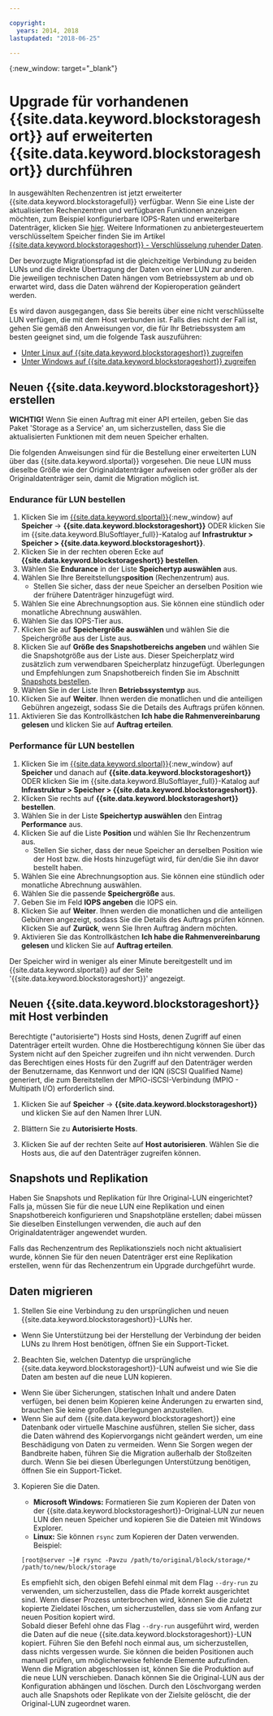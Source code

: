 ```yaml
---

copyright:
  years: 2014, 2018
lastupdated: "2018-06-25"

---
```

{:new_window: target="_blank"}

# Upgrade für vorhandenen {{site.data.keyword.blockstorageshort}} auf erweiterten {{site.data.keyword.blockstorageshort}} durchführen

In ausgewählten Rechenzentren ist jetzt erweiterter {{site.data.keyword.blockstoragefull}} verfügbar. Wenn Sie eine Liste der aktualisierten Rechenzentren und verfügbaren Funktionen anzeigen möchten, zum Beispiel konfigurierbare IOPS-Raten und erweiterbare Datenträger, klicken Sie [hier](new-ibm-block-and-file-storage-location-and-features.html). Weitere Informationen zu anbietergesteuertem verschlüsseltem Speicher finden Sie im Artikel [{{site.data.keyword.blockstorageshort}} - Verschlüsselung ruhender Daten](block-file-storage-encryption-rest.html).

Der bevorzugte Migrationspfad ist die gleichzeitige Verbindung zu beiden LUNs und die direkte Übertragung der Daten von einer LUN zur anderen. Die jeweiligen technischen Daten hängen vom Betriebssystem ab und ob erwartet wird, dass die Daten während der Kopieroperation geändert werden. 

Es wird davon ausgegangen, dass Sie bereits über eine nicht verschlüsselte LUN verfügen, die mit dem Host verbunden ist. Falls dies nicht der Fall ist, gehen Sie gemäß den Anweisungen vor, die für Ihr Betriebssystem am besten geeignet sind, um die folgende Task auszuführen:

- [Unter Linux auf {{site.data.keyword.blockstorageshort}} zugreifen](accessing_block_storage_linux.html)
- [Unter Windows auf {{site.data.keyword.blockstorageshort}} zugreifen](accessing-block-storage-windows.html)

 
## Neuen {{site.data.keyword.blockstorageshort}} erstellen

**WICHTIG!** Wenn Sie einen Auftrag mit einer API erteilen, geben Sie das Paket 'Storage as a Service' an, um sicherzustellen, dass Sie die aktualisierten Funktionen mit dem neuen Speicher erhalten.

Die folgenden Anweisungen sind für die Bestellung einer erweiterten LUN über das {{site.data.keyword.slportal}} vorgesehen. Die neue LUN muss dieselbe Größe wie der Originaldatenträger aufweisen oder größer als der Originaldatenträger sein, damit die Migration möglich ist.

### Endurance für LUN bestellen

1. Klicken Sie im [{{site.data.keyword.slportal}}](https://control.softlayer.com/){:new_window} auf **Speicher** -> **{{site.data.keyword.blockstorageshort}}** ODER klicken Sie im {{site.data.keyword.BluSoftlayer_full}}-Katalog auf **Infrastruktur > Speicher > {{site.data.keyword.blockstorageshort}}**.
2. Klicken Sie in der rechten oberen Ecke auf **{{site.data.keyword.blockstorageshort}} bestellen**.
3. Wählen Sie **Endurance** in der Liste **Speichertyp auswählen** aus.
4. Wählen Sie Ihre Bereitstellungs**position** (Rechenzentrum) aus.
   - Stellen Sie sicher, dass der neue Speicher an derselben Position wie der frühere Datenträger hinzugefügt wird.
5. Wählen Sie eine Abrechnungsoption aus. Sie können eine stündlich oder monatliche Abrechnung auswählen.
6. Wählen Sie das IOPS-Tier aus.
7. Klicken Sie auf **Speichergröße auswählen** und wählen Sie die Speichergröße aus der Liste aus.
8. Klicken Sie auf **Größe des Snapshotbereichs angeben** und wählen Sie die Snapshotgröße aus der Liste aus. Dieser Speicherplatz wird zusätzlich zum verwendbaren Speicherplatz hinzugefügt. Überlegungen und Empfehlungen zum Snapshotbereich finden Sie im Abschnitt [Snapshots bestellen](ordering-snapshots.html).
9. Wählen Sie in der Liste Ihren **Betriebssystemtyp** aus.
10. Klicken Sie auf **Weiter**. Ihnen werden die monatlichen und die anteiligen Gebühren angezeigt, sodass Sie die Details des Auftrags prüfen können.
11. Aktivieren Sie das Kontrollkästchen **Ich habe die Rahmenvereinbarung gelesen** und klicken Sie auf **Auftrag erteilen**.

### Performance für LUN bestellen

1. Klicken Sie im [{{site.data.keyword.slportal}}](https://control.softlayer.com/){:new_window} auf **Speicher** und danach auf **{{site.data.keyword.blockstorageshort}}** ODER klicken Sie im {{site.data.keyword.BluSoftlayer_full}}-Katalog auf **Infrastruktur > Speicher > {{site.data.keyword.blockstorageshort}}**.
2. Klicken Sie rechts auf **{{site.data.keyword.blockstorageshort}} bestellen**.
3. Wählen Sie in der Liste **Speichertyp auswählen** den Eintrag **Performance** aus.
4. Klicken Sie auf die Liste **Position** und wählen Sie Ihr Rechenzentrum aus.
   - Stellen Sie sicher, dass der neue Speicher an derselben Position wie der Host bzw. die Hosts hinzugefügt wird, für den/die Sie ihn davor bestellt haben.
5. Wählen Sie eine Abrechnungsoption aus. Sie können eine stündlich oder monatliche Abrechnung auswählen.
6. Wählen Sie die passende **Speichergröße** aus.
7. Geben Sie im Feld **IOPS angeben** die IOPS ein.
8. Klicken Sie auf **Weiter**. Ihnen werden die monatlichen und die anteiligen Gebühren angezeigt, sodass Sie die Details des Auftrags prüfen können. Klicken Sie auf **Zurück**, wenn Sie Ihren Auftrag ändern möchten.
9. Aktivieren Sie das Kontrollkästchen **Ich habe die Rahmenvereinbarung gelesen** und klicken Sie auf **Auftrag erteilen**.

Der Speicher wird in weniger als einer Minute bereitgestellt und im {{site.data.keyword.slportal}} auf der Seite '{{site.data.keyword.blockstorageshort}}' angezeigt.


 
## Neuen {{site.data.keyword.blockstorageshort}} mit Host verbinden

Berechtigte ("autorisierte") Hosts sind Hosts, denen Zugriff auf einen Datenträger erteilt wurden. Ohne die Hostberechtigung können Sie über das System nicht auf den Speicher zugreifen und ihn nicht verwenden. Durch das Berechtigen eines Hosts für den Zugriff auf den Datenträger werden der Benutzername, das Kennwort und der IQN (iSCSI Qualified Name) generiert, die zum Bereitstellen der MPIO-iSCSI-Verbindung (MPIO - Multipath I/O) erforderlich sind.

1. Klicken Sie auf **Speicher** -> **{{site.data.keyword.blockstorageshort}}** und klicken Sie auf den Namen Ihrer LUN.

2. Blättern Sie zu **Autorisierte Hosts**.

3. Klicken Sie auf der rechten Seite auf **Host autorisieren**. Wählen Sie die Hosts aus, die auf den Datenträger zugreifen können.

 
## Snapshots und Replikation

Haben Sie Snapshots und Replikation für Ihre Original-LUN eingerichtet? Falls ja, müssen Sie für die neue LUN eine Replikation und einen Snapshotbereich konfigurieren und Snapshotpläne erstellen; dabei müssen Sie dieselben Einstellungen verwenden, die auch auf den Originaldatenträger angewendet wurden. 

Falls das Rechenzentrum des Replikationsziels noch nicht aktualisiert wurde, können Sie für den neuen Datenträger erst eine Replikation erstellen, wenn für das Rechenzentrum ein Upgrade durchgeführt wurde.

 
## Daten migrieren

1. Stellen Sie eine Verbindung zu den ursprünglichen und neuen {{site.data.keyword.blockstorageshort}}-LUNs her. 
  - Wenn Sie Unterstützung bei der Herstellung der Verbindung der beiden LUNs zu Ihrem Host benötigen, öffnen Sie ein Support-Ticket.

2. Beachten Sie, welchen Datentyp die ursprüngliche {{site.data.keyword.blockstorageshort}}-LUN aufweist und wie Sie die Daten am besten auf die neue LUN kopieren. 
  - Wenn Sie über Sicherungen, statischen Inhalt und andere Daten verfügen, bei denen beim Kopieren keine Änderungen zu erwarten sind, brauchen Sie keine großen Überlegungen anzustellen.
  - Wenn Sie auf dem {{site.data.keyword.blockstorageshort}} eine Datenbank oder virtuelle Maschine ausführen, stellen Sie sicher, dass die Daten während des Kopiervorgangs nicht geändert werden, um eine Beschädigung von Daten zu vermeiden. Wenn Sie Sorgen wegen der Bandbreite haben, führen Sie die Migration außerhalb der Stoßzeiten durch. Wenn Sie bei diesen Überlegungen Unterstützung benötigen, öffnen Sie ein Support-Ticket.
 
3. Kopieren Sie die Daten.
   - **Microsoft Windows:** Formatieren Sie zum Kopieren der Daten von der {{site.data.keyword.blockstorageshort}}-Original-LUN zur neuen LUN den neuen Speicher und kopieren Sie die Dateien mit Windows Explorer.
   - **Linux:** Sie können `rsync` zum Kopieren der Daten verwenden. Beispiel:
   ```
   [root@server ~]# rsync -Pavzu /path/to/original/block/storage/* /path/to/new/block/storage
   ```
   
   Es empfiehlt sich, den obigen Befehl einmal mit dem Flag `--dry-run` zu verwenden, um sicherzustellen, dass die Pfade korrekt ausgerichtet sind. Wenn dieser Prozess unterbrochen wird, können Sie die zuletzt kopierte Zieldatei löschen, um sicherzustellen, dass sie vom Anfang zur neuen Position kopiert wird.<br/>
   Sobald dieser Befehl ohne das Flag `--dry-run` ausgeführt wird, werden die Daten auf die neue {{site.data.keyword.blockstorageshort}}-LUN kopiert. Führen Sie den Befehl noch einmal aus, um sicherzustellen, dass nichts vergessen wurde. Sie können die beiden Positionen auch manuell prüfen, um möglicherweise fehlende Elemente aufzufinden.<br/>
   Wenn die Migration abgeschlossen ist, können Sie die Produktion auf die neue LUN verschieben. Danach können Sie die Original-LUN aus der Konfiguration abhängen und löschen. Durch den Löschvorgang werden auch alle Snapshots oder Replikate von der Zielsite gelöscht, die der Original-LUN zugeordnet waren.
